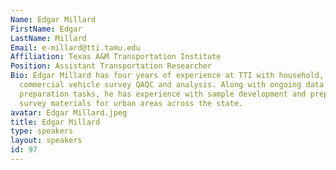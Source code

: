 ```yaml
---
Name: Edgar Millard
FirstName: Edgar
LastName: Millard
Email: e-millard@tti.tamu.edu
Affiliation: Texas A&M Transportation Institute
Position: Assistant Transportation Researcher
Bio: Edgar Millard has four years of experience at TTI with household, workplace and
  commercial vehicle survey QAQC and analysis. Along with ongoing data review and
  preparation tasks, he has experience with sample development and preparation of
  survey materials for urban areas across the state.
avatar: Edgar Millard.jpeg
title: Edgar Millard
type: speakers
layout: speakers
id: 97
---
```

